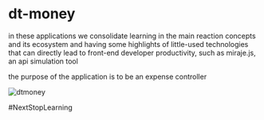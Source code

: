 # dt-money

in these applications we consolidate learning in the main reaction concepts and its ecosystem and having some highlights of little-used technologies that can directly lead to front-end developer productivity, such as miraje.js, an api simulation tool


the purpose of the application is to be an expense controller

![dtmoney](https://user-images.githubusercontent.com/51973430/134597109-c6261b9f-a5cc-4e63-9035-bb112c565450.png)


#NextStopLearning
